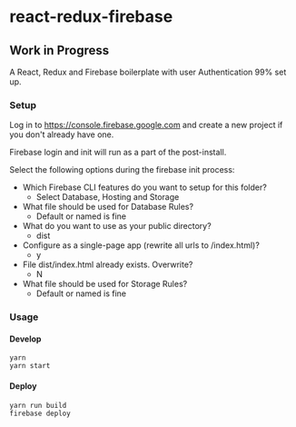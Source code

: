 # react-redux-firebase
## Work in Progress
A React, Redux and Firebase boilerplate with user Authentication 99% set up.

### Setup
Log in to https://console.firebase.google.com and create a new project if you don't already have one.

Firebase login and init will run as a part of the post-install.

Select the following options during the firebase init process:
* Which Firebase CLI features do you want to setup for this folder?
	* Select Database, Hosting and Storage
* What file should be used for Database Rules?
	* Default or named is fine
* What do you want to use as your public directory?
	* dist
* Configure as a single-page app (rewrite all urls to /index.html)?
	* y
* File dist/index.html already exists. Overwrite?
	* N
* What file should be used for Storage Rules?
	* Default or named is fine

### Usage
#### Develop
````
yarn
yarn start
````

#### Deploy
````
yarn run build
firebase deploy
````
